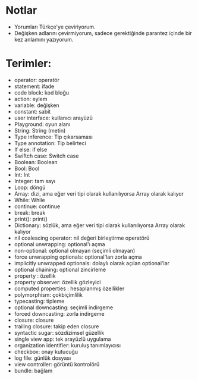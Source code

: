 # Notlar
+ Yorumları  Türkçe'ye çeviriyorum.
+ Değişken adlarını çevirmiyorum, sadece gerektiğinde parantez içinde bir kez anlamını yazıyorum.

# Terimler:
+ operator: operatör
+ statement: ifade
+ code block: kod bloğu
+ action: eylem
+ variable: değişken
+ constant: sabit
+ user interface: kullanıcı arayüzü
+ Playground: oyun alanı
+ String: String (metin)
+ Type inference: Tip çıkarsaması
+ Type annotation: Tip belirteci
+ If else: if else
+ Swiftch case: Switch case
+ Boolean: Boolean
+ Bool: Bool
+ Int: Int
+ Integer: tam sayı
+ Loop: döngü
+ Array: dizi, ama eğer veri tipi olarak kullanılıyorsa Array olarak kalıyor
+ While: While
+ continue: continue
+ break: break
+ print(): print()
+ Dictionary: sözlük, ama eğer veri tipi olarak kullanılıyorsa Array olarak kalıyor
+ nil coalescing operator: nil değeri birleştirme operatörü
+ optional unwrapping: optional'ı açma
+ non-optional: optional olmayan (seçimli olmayan)
+ force unwrapping optionals: optional'ları zorla açma
+ implicitly unwrapped optionals: dolaylı olarak açılan optional'lar
+ optional chaining: optional zincirleme
+ property : özellik
+ property observer: özellik gözleyici
+ computed properties : hesaplanmış özellikler
+ polymorphism: çokbiçimlilik
+ typecasting: tipleme
+ optional downcasting: seçimli indirgeme
+ forced downcasting: zorla indirgeme
+ closure: closure
+ trailing closure: takip eden closure
+ syntactic sugar: sözdizimsel güzellik
+ single view app: tek arayüzlü uygulama
+ organization identifier: kuruluş tanımlayıcısı
+ checkbox: onay kutucuğu
+ log file: günlük dosyası
+ view controller: görüntü kontrolörü
+ bundle: bağlam
